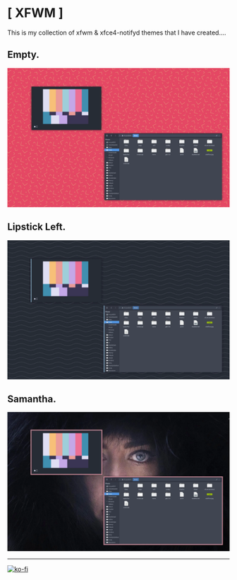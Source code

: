 # [ XFWM ]

This is my collection of xfwm & xfce4-notifyd themes that I have created....


## Empty.
![alt text](Empty.webp "Empty")

## Lipstick Left.
![alt text](Lipstick.webp "Lipstick Left")

## Samantha.
![alt text](Samantha.webp "Samantha")

----

[![ko-fi](https://ko-fi.com/img/githubbutton_sm.svg)](https://ko-fi.com/Z8Z44445F)